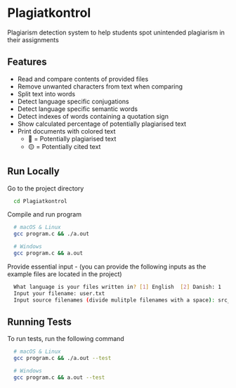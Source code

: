 # Plagiatkontrol

Plagiarism detection system to help students spot unintended plagiarism in their assignments

## Features

-   Read and compare contents of provided files
-   Remove unwanted characters from text when comparing
-   Split text into words
-   Detect language specific conjugations
-   Detect language specific semantic words
-   Detect indexes of words containing a quotation sign
-   Show calculated percentage of potentially plagiarised text
-   Print documents with colored text
    -   🔴 = Potentially plagiarised text
    -   🟡 = Potentially cited text

## Run Locally

Go to the project directory

```bash
  cd Plagiatkontrol
```

Compile and run program

```bash
  # macOS & Linux
  gcc program.c && ./a.out
```

```bash
  # Windows
  gcc program.c && a.out
```

Provide essential input - (you can provide the following inputs as the example files are located in the project)

```bash
  What language is your files written in? [1] English  [2] Danish: 1
  Input your filename: user.txt
  Input source filenames (divide mulitple filenames with a space): src_1.txt src_2.txt
```

## Running Tests

To run tests, run the following command

```bash
  # macOS & Linux
  gcc program.c && ./a.out --test
```

```bash
  # Windows
  gcc program.c && a.out --test
```
